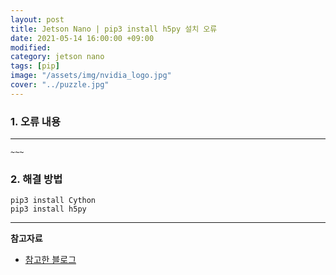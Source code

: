 ```yaml
---
layout: post
title: Jetson Nano | pip3 install h5py 설치 오류
date: 2021-05-14 16:00:00 +09:00
modified: 
category: jetson nano
tags: [pip]
image: "/assets/img/nvidia_logo.jpg"
cover: "../puzzle.jpg"
---
```


### 1. 오류 내용
---
```
~~~
```

### 2. 해결 방법

```
pip3 install Cython
pip3 install h5py
```

------
**참고자료**<br>
- [참고한 블로그](https://www.programmersought.com/article/70586326755/)